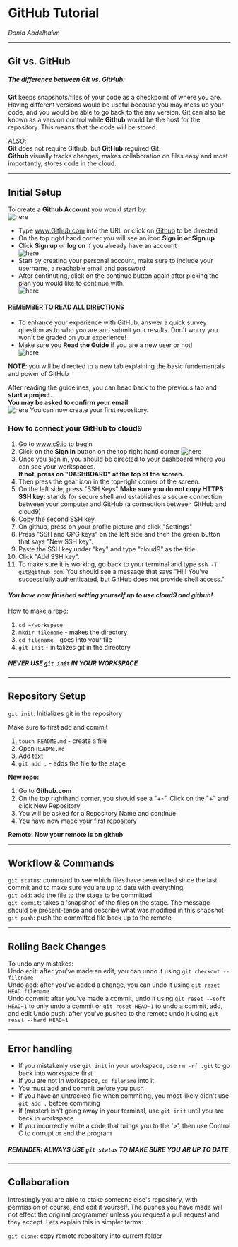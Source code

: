 # GitHub Tutorial

_Donia Abdelhalim_

---
## Git vs. GitHub
##### The difference between **Git vs. GitHub**:  
**Git** keeps snapshots/files of your code as a checkpoint of where you are. Having different versions would be useful because you may mess up your code, and you would be able to go back to the any version. Git can also be known as a version control while **Github** would be the host for the repository. This means that the code will be stored. 

_ALSO_:  
**Git** does not require Github, but **GitHub** reguired Git.   
**Github** visually tracks changes, makes collaboration on files easy and most importantly, stores code in the cloud.


---
## Initial Setup

To create a **Github Account** you would start by:   
![here](file:///Users/doniaabdelhalim23/Desktop/sign-in-gif.gif "GitHub Tutorial")
* Type www.Github.com into the URL or click on [Github](https://github.com/) to be directed 
* On the top right hand corner you will see an icon **Sign in or Sign up**  
* Click **Sign up** or **log on** if you already have an account  
![here](git-sign-up.png "GitHub Tutorial")  
* Start by creating your personal account, make sure to include your username, a reachable email and password
* After continuting, click on the continue button again after picking the plan you would like to continue with.   
![here](git-welcome-page.png "GitHub Welcome Page") 

#### **REMEMBER TO READ ALL DIRECTIONS**  
* To enhance your experience with GitHub, answer a quick survey question as to who you are and submit your results. Don't worry you won't be graded on your experience!
* Make sure you  **Read the Guide** if you are a new user or not!  
![here](git-homepage.png "GitHub Homepage") 

**NOTE**: you will be directed to a new tab explaining the basic fundementals and power of GitHub

After reading the guidelines, you can head back to the previous tab and **start a project.**    
**You may be asked to confirm your email**   
![here](new-repo.png "Making a Repository")
You can now create your first repository.


### How to connect your GitHub to cloud9  
1. Go to www.c9.io to begin 
2. Click on the **Sign in** button on the top right hand corner
![here](cloud9-login.png "cloud9 sign in")
3. Once you sign in, you should be directed to your dashboard where you can see your workspaces.  
   **If not, press on "DASHBOARD" at the top of the screen.**
4. Then press the gear icon in the top-right corner of the screen.
5. On the left side, press "SSH Keys" **Make sure you do not copy HTTPS**  
**SSH key:** stands for secure shell and establishes a secure connection between your computer and GitHub (a connection between GitHub and cloud9)
6. Copy the second SSH key.
7. On github, press on your profile picture and click "Settings"
8. Press "SSH and GPG keys" on the left side and then the green button that says "New SSH key".
9. Paste the SSH key under "key" and type "cloud9" as the title.  
10. Click "Add SSH key".  
11. To make sure it is working, go back to your terminal and type `ssh -T git@github.com`. You should see a message that says "Hi <your username>! You've successfully authenticated, but GitHub does not provide shell access."  

 

#### **_You have now finished setting yourself up to use cloud9 and github!_**

How to make a repo:  
1. `cd ~/workspace`
2. `mkdir filename` - makes the directory
3. `cd filename` - goes into your file 
4. `git init` - initalizes git in the directory  

##### **NEVER USE `git init` IN YOUR WORKSPACE**


---
## Repository Setup

`git init`: Initializes git in the repository  

Make sure to first add and commit 
1. `touch README.md`  - create a file 
2. Open `READMe.md`
3. Add text
4. `git add .` - adds the file to the stage

**New repo:**  
1. Go to **Github.com**
2. On the top righthand corner, you should see a "+-". Click on the "+" and click New Repository  
3. You will be asked for a Repository Name and continue
4. You have now made your first repository
 
**Remote: Now your remote is on github**

---
## Workflow & Commands

`git status`: command to see which files have been edited since the last commit and to make sure you are up to date with everything  
`git add`: add the file to the stage to be committed  
`git commit`: takes a 'snapshot' of the files on the stage. The message should be present-tense and describe what was modified in this snapshot  
`git push`: push the committed file back up to the remote

---
## Rolling Back Changes   
To undo any mistakes:   
Undo edit: after you've made an edit, you can undo it using `git checkout -- filename`  
Undo add: after you've added a change, you can undo it using `git reset HEAD filename`  
Undo commit: after you've made a commit, undo it using `git reset --soft HEAD~1` to only undo a commit or `git reset HEAD~1` to undo a commit, add, and edit
Undo push: after you've pushed to the remote undo it using `git reset --hard HEAD~1`

---
## Error handling   

 
* If you mistakenly use `git init` in your workspace, use `rm -rf .git` to go back into workspace first  
* If you are not in workspace, `cd filename` into it
* You must add and commit before you push
* If you have an untracked file when commiting, you most likely didn't use `git add .` before commiting
* If (master) isn't going away in your terminal, use `git init` until you are back in workspace
* If you incorrectly write a code that brings you to the '>', then use Control C to corrupt or end the program

##### REMINDER: ALWAYS USE `git status` TO MAKE SURE YOU AR UP TO DATE

---

## Collaboration  
Intrestingly you are able to ctake someone else's repository, with permission of course, and edit it yourself. The pushes you have made will not effect the original programmer unless you request a pull request and they accept. Lets explain this in simpler terms:




`git clone`: copy remote repository into current folder
